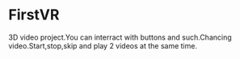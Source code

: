 # FirstVR
3D video project.You can interract with buttons and such.Chancing video.Start,stop,skip and play 2 videos at the same time.
